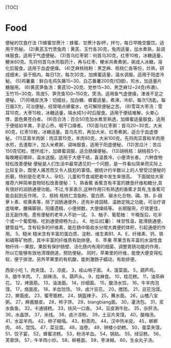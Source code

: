 [TOC]


# Food


便秘的饮食疗法 
(1)蜂蜜甘蔗汁：蜂蜜、甘蔗汁各l杯，拌匀，每日早晚空腹饮。适用于热秘。
(2)黄芪玉竹煲兔肉：黄芪、玉竹各30克，兔肉适量，加水煮熟，盐调味服食。适用于气虚便秘。 
(3)首乌红枣粥：何首乌30克，红枣10枚，冰糖适量，粳米60克。先将何首乌水煎取药汁，再与红枣、粳米共煮煮粥，粥成人冰糖，溶化后服食。适用于血虚便燥。 
(4)芝麻核桃粉：黑芝麻、核桃仁各等份，炒熟，研成细末，装于瓶内。每日1次，每次30克，加蜂蜜适量，温水调服。适用于阳虚冷秘。 
(5)鸡薯羹：鲜白毛鸡矢藤15~30、白芯番薯200克(切细)，煎水，加适量片糖服用。
(6)黄芪笋鱼汤：黄芪10~20克、党参15~30、黑芝麻12~24克(布裹)、玉竹15~30克、陈皮5、笋壳鱼100~150克，煲汤。适用鱼气虚便燥，津液不足之便秘。 
(7)将橘皮洗净：切细丝，加白糖、蜂蜜适量，煮沸，冷却，每次1汤匙，每日服3次，可治便秘，经常喝点蜂蜜水，也可解除便秘之苦。
(8)雪耳大枣汤：雪耳10克，大枣15枚，冰糖适量，隔水炖1小时后服食。适用于便结难解，头晕心悸，面色黄苍白者。 
(9)百合汤：百合50克加水煮至熟透，加蜂蜜适量服食。适用于便结如羊粪，手足心热，咽干口燥者。
(10)首乌红枣粥：首乌20~30克，大米60克，红枣10枚，冰糖适量。首乌先煎，再加大米、红枣煮粥，适合于血虚便秘。
(11)苁蓉羊肉粥：肉苁蓉15克，羊肉60克，大米100克。先将肉苁蓉和羊肉用水煎，去渣取汁，加入米煮粥，调味服食，适用于阳虚便秘。 
(12)苦瓜汁：苦瓜150克切粒，搅拌成汁，加蜂蜜调服，适合肠燥便秘。
(13)胡桃核：胡桃核5个，每晚睡前嚼碎，温水送服。适用于大便干结，喜温畏冷，小便清长者。
 六种食物轻松改善便秘 便秘是人们生活中最常遇见的一个问题，是一件看似简单而实际上比较复杂，既使人痛苦而又令人尴尬的事情。据统计约半数以上的人曾受过便秘的折磨，特别是在老年人、孕妇、儿童和节食减肥者中发生率很高。
 下面就给大家推荐六种简单食物轻松改善便秘： 
1、熟香蕉 香蕉含有丰富的膳食纤维和糖分,具有很好的润肠通便功能。不过,专家表示,这种作用只有熟透的香蕉才具有,生香蕉可能会起到反作用。
2、核桃 核桃仁含脂粉、蛋白质、碳水化合物、磷、铁、β-胡萝卜素、核黄素等，除了润肠通便外，还有补肾固精、温肺定喘之功能，可治疗肾虚喘嗽，腰痛脚弱，阳痿遗精，小便频数，大便燥结等。
长期服用，疗效更佳，且无副作用。患有便秘的老年人不妨一试。 
3、柚子、葡萄柚： 午晚饭后，吃半个或一个葡萄柚，吃到通便顺畅为止。
4、地瓜(红薯)： 味甘性温，能滑肠通便，健胃益气。含有较多的纤维素，能在肠中吸收水分增大粪便的体积，引起通便的作用。
5、糙米 糙米含有丰富的蛋白质、淀粉、维生素B1、A、E、纤维素、钙、铁和磷等矿物质，其中丰富的纤维质有助排便。 
6、苹果 苹果含有丰富的水溶性食物纤纬---果胶。果胶有保护肠壁、活化肠内有用的细菌、调整胃肠功能的作用，所以它能够有效地清理肠道，预防便秘。
同时，苹果里的纤维，能使大便变得松软，便于排泄。另外苹果里的有机酸，能刺激肠子蠕动，有助排便。


西安小吃
1，肉夹馍。   2，凉皮。     3，岐山哨子面。
4，菠菜面。   5，葫芦鸡。 6，腊牛羊肉。
7，胡辣汤。   8，葫芦头。  9，烩麻食。
10，桂花糕。 11，油茶麻花。 12，烤面筋。
13，油泼面。 14，炒细面。 15，酸汤水饺。
16，牛羊肉泡馍。        17，烙面皮。
18，羊血饸饹。          19，卤汁豆花。
20，搅团。   21，豆花泡馍。   22，擀面皮。
23，蜜枣甑糕。       24，锅盔辣子。
25，蘸水面。          26，山楂八宝粥。
27，麻酱酿皮。       28，柿子饼。
29，biangbiang面。    30，灌汤包。
31，浆水鱼鱼。      32，卡通镜糕。
33，扶风一口香。  34，豆皮涮牛肚。
35，杂肝汤。    36，水晶饼。     37，米线。
38，卤汁凉粉。      39，土豆片夹馍。
40，酸梅汤。          41，水盆羊肉。
42，柿子糊塌。      43，粉蒸肉。
44，汉中热米皮。  45，梆梆肉。
46，馄饨。      47，菜豆腐。       48，滋卷。
49，钟楼小奶糕。   50，蛋菜夹馍。
51，饺子宴。          52，蜂蜜凉糕。
53，粉汤羊血。       54，锅贴。
55，绿豆糕。          56，芙蓉饼。
57，牛羊肉小炒。   58，柳巷面。
59，枣沫糊。          60，生汆丸子汤。








